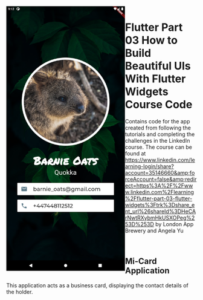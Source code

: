 <img align="left" src="/Screenshot_1632471164.png" height="700" style="margin: 60">

# Flutter Part 03 How to Build Beautiful UIs With Flutter Widgets Course Code
Contains code for the app created from following the tutorials and completing the challenges in the LinkedIn course. The course can be found at https://www.linkedin.com/learning-login/share?account=35146660&amp;forceAccount=false&amp;redirect=https%3A%2F%2Fwww.linkedin.com%2Flearning%2Fflutter-part-03-flutter-widgets%3Ftrk%3Dshare_ent_url%26shareId%3DHeCArNwtRXybmHkUSXOPeg%253D%253D by London App Brewery and Angela Yu

<br>

## Mi-Card Application
This application acts as a business card, displaying the contact details of the holder.
